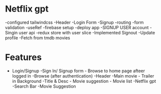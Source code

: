 # Netflix gpt

-configured tailwindcss
-Header
-Login Form
-Signup
-routing
-form validation -useRef
-firebase setup
-deploy app
-SIGNUP USER account
-Singin user api
-redux store with user slice
-Implemented Signout
-Update profile
-Fetch from tmdb movies

# Features

- Login/Signup
  -Sign In/ Signup form - Browse to home page afteer logged in
  -Browse (after authentication)
  -Header
  -Main movie - Trailer in Background
  -Title & Desc - Movie suggestion - Movie list
  -Netflix gpt
  -Search Bar
  -Movie Suggestion
